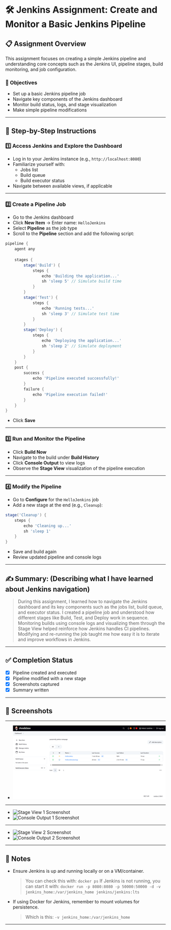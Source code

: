 # 🛠️ Jenkins Assignment: Create and Monitor a Basic Jenkins Pipeline

## 📋 Assignment Overview

This assignment focuses on creating a simple Jenkins pipeline and understanding core concepts such as the Jenkins UI, pipeline stages, build monitoring, and job configuration.

### 🎯 Objectives

- Set up a basic Jenkins pipeline job  
- Navigate key components of the Jenkins dashboard  
- Monitor build status, logs, and stage visualization  
- Make simple pipeline modifications  

---

## 🧭 Step-by-Step Instructions

### 1️⃣ Access Jenkins and Explore the Dashboard

- Log in to your Jenkins instance (e.g., `http://localhost:8080`)
- Familiarize yourself with:
  - Jobs list
  - Build queue
  - Build executor status
- Navigate between available views, if applicable

---

### 2️⃣ Create a Pipeline Job

- Go to the Jenkins dashboard
- Click **New Item** → Enter name: `HelloJenkins`
- Select **Pipeline** as the job type
- Scroll to the **Pipeline** section and add the following script:

```groovy
pipeline {
    agent any

    stages {
        stage('Build') {
            steps {
                echo 'Building the application...'
                sh 'sleep 5' // Simulate build time
            }
        }
        stage('Test') {
            steps {
                echo 'Running tests...'
                sh 'sleep 3' // Simulate test time
            }
        }
        stage('Deploy') {
            steps {
                echo 'Deploying the application...'
                sh 'sleep 2' // Simulate deployment
            }
        }
    }
    post {
        success {
            echo 'Pipeline executed successfully!'
        }
        failure {
            echo 'Pipeline execution failed!'
        }
    }
}
```

* Click **Save**

---

### 3️⃣ Run and Monitor the Pipeline

* Click **Build Now**
* Navigate to the build under **Build History**
* Click **Console Output** to view logs
* Observe the **Stage View** visualization of the pipeline execution

---

### 4️⃣ Modify the Pipeline

* Go to **Configure** for the `HelloJenkins` job
* Add a new stage at the end (e.g., `Cleanup`):

```groovy
stage('Cleanup') {
    steps {
        echo 'Cleaning up...'
        sh 'sleep 1'
    }
}
```

* Save and build again
* Review updated pipeline and console logs

---

## ✍️ Summary: (Describing what I have learned about Jenkins navigation)

> During this assignment, I learned how to navigate the Jenkins dashboard and its key components such as the jobs list, build queue, and executor status. I created a pipeline job and understood how different stages like Build, Test, and Deploy work in sequence. Monitoring builds using console logs and visualizing them through the Stage View helped reinforce how Jenkins handles CI pipelines. Modifying and re-running the job taught me how easy it is to iterate and improve workflows in Jenkins.

---

## ✅ Completion Status

* [x] Pipeline created and executed
* [x] Pipeline modified with a new stage
* [x] Screenshots captured
* [x] Summary written

---

## 📂 Screenshots
---
* ![Dashboard Screenshot](screenshots/dashboard.png)
---
* ![Stage View 1 Screenshot](screenshots/stage_view1.png)
* ![Console Output 1 Screenshot](screenshots/console_output1.png)
---
* ![Stage View 2 Screenshot](screenshots/stage_view2.png)
* ![Console Output 2 Screenshot](screenshots/console_output2.png)
---

## 📌 Notes

* Ensure Jenkins is up and running locally or on a VM/container.
  > You can check this with: `docker ps`
  > If Jenkins is not running, you can start it with: `docker run -p 8080:8080 -p 50000:50000 -d -v jenkins_home:/var/jenkins_home jenkins/jenkins:lts`
* If using Docker for Jenkins, remember to mount volumes for persistence.
  > Which is this: `-v jenkins_home:/var/jenkins_home`

---
